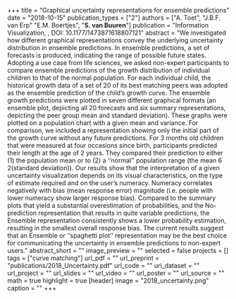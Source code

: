 +++
title = "Graphical uncertainty representations for ensemble predictions"
date = "2018-10-15"
publication_types = ["2"]
authors = ["A. Toet", "J.B.F. van Erp" "E.M. Boertjes", "**S. van Buuren**"]
publication = "Information Visualization, , DOI: 10.1177/1473871618807121"
abstract = "We investigated how different graphical representations convey the underlying uncertainty distribution in ensemble predictions. In ensemble predictions, a set of forecasts is produced, indicating the range of possible future states. Adopting a use case from life sciences, we asked non-expert participants to compare ensemble predictions of the growth distribution of individual children to that of the normal population. For each individual child, the historical growth data of a set of 20 of its best matching peers was adopted as the ensemble prediction of the child’s growth curve. The ensemble growth predictions were plotted in seven different graphical formats (an ensemble plot, depicting all 20 forecasts and six summary representations, depicting the peer group mean and standard deviation). These graphs were plotted on a population chart with a given mean and variance. For comparison, we included a representation showing only the initial part of the growth curve without any future predictions. For 3 months old children that were measured at four occasions since birth, participants predicted their length at the age of 2 years. They compared their prediction to either (1) the population mean or to (2) a ‘‘normal’’ population range (the mean 6 2(standard deviation)). Our results show that the interpretation of a given uncertainty visualization depends on its visual characteristics, on the type of estimate required and on the user’s numeracy. Numeracy correlates negatively with bias (mean response error) magnitude (i.e. people with lower numeracy show larger response bias). Compared to the summary plots that yield a substantial overestimation of probabilities, and the No-prediction representation that results in quite variable predictions, the Ensemble representation consistently shows a lower probability estimation, resulting in the smallest overall response bias. The current results suggest that an Ensemble or ‘‘spaghetti plot’’ representation may be the best choice for communicating the uncertainty in ensemble predictions to non-expert users."
abstract_short = ""
image_preview = ""
selected = false
projects = []
tags = ["curve matching"]
url_pdf = ""
url_preprint = "publications/2018_Uncertainty.pdf"
url_code = ""
url_dataset = ""
url_project = ""
url_slides = ""
url_video = ""
url_poster = ""
url_source = ""
math = true
highlight = true
[header]
image = "2018_uncertainty.png"
caption = ""
+++
